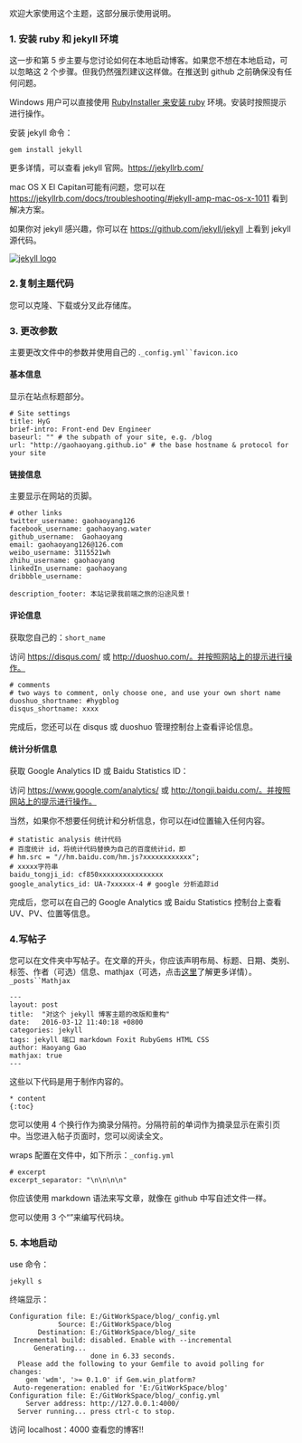欢迎大家使用这个主题，这部分展示使用说明。

### 1. 安装 ruby 和 jekyll 环境

这一步和第 5 步主要与您讨论如何在本地启动博客。如果您不想在本地启动，可以忽略这 2 个步骤。但我仍然强烈建议这样做。在推送到 github 之前确保没有任何问题。

Windows 用户可以直接使用 [RubyInstaller 来安装 ruby](http://rubyinstaller.org/) 环境。安装时按照提示进行操作。

安装 jekyll 命令：

```
gem install jekyll
```



更多详情，可以查看 jekyll 官网。https://jekyllrb.com/

mac OS X El Capitan可能有问题，您可以在 https://jekyllrb.com/docs/troubleshooting/#jekyll-amp-mac-os-x-1011 看到解决方案。

如果你对 jekyll 感兴趣，你可以在 https://github.com/jekyll/jekyll 上看到 jekyll 源代码。

[![jekyll logo](https://camo.githubusercontent.com/cad08cb1400c02e847ab9913b3f0eb9c15ed64cabb5c631e05c98a3e25a47e48/687474703a2f2f6a656b796c6c636e2e636f6d2f696d672f6c6f676f2d32782e706e67)](https://camo.githubusercontent.com/cad08cb1400c02e847ab9913b3f0eb9c15ed64cabb5c631e05c98a3e25a47e48/687474703a2f2f6a656b796c6c636e2e636f6d2f696d672f6c6f676f2d32782e706e67)

### 2.复制主题代码

您可以克隆、下载或分叉此存储库。

### 3. 更改参数

主要更改文件中的参数并使用自己的 .`_config.yml``favicon.ico`

#### 基本信息

显示在站点标题部分。

```
# Site settings
title: HyG
brief-intro: Front-end Dev Engineer
baseurl: "" # the subpath of your site, e.g. /blog
url: "http://gaohaoyang.github.io" # the base hostname & protocol for your site
```



#### 链接信息

主要显示在网站的页脚。

```
# other links
twitter_username: gaohaoyang126
facebook_username: gaohaoyang.water
github_username:  Gaohaoyang
email: gaohaoyang126@126.com
weibo_username: 3115521wh
zhihu_username: gaohaoyang
linkedIn_username: gaohaoyang
dribbble_username:

description_footer: 本站记录我前端之旅的沿途风景！
```



#### 评论信息

获取您自己的：`short_name`

访问 https://disqus.com/ 或 http://duoshuo.com/。并按照网站上的提示进行操作。

```
# comments
# two ways to comment, only choose one, and use your own short name
duoshuo_shortname: #hygblog
disqus_shortname: xxxx
```



完成后，您还可以在 disqus 或 duoshuo 管理控制台上查看评论信息。

#### 统计分析信息

获取 Google Analytics ID 或 Baidu Statistics ID：

访问 https://www.google.com/analytics/ 或 http://tongji.baidu.com/。并按照网站上的提示进行操作。

当然，如果你不想要任何统计和分析信息，你可以在id位置输入任何内容。

```
# statistic analysis 统计代码
# 百度统计 id，将统计代码替换为自己的百度统计id，即
# hm.src = "//hm.baidu.com/hm.js?xxxxxxxxxxxx";
# xxxxx字符串
baidu_tongji_id: cf850xxxxxxxxxxxxxxxx
google_analytics_id: UA-7xxxxxx-4 # google 分析追踪id
```



完成后，您可以在自己的 Google Analytics 或 Baidu Statistics 控制台上查看 UV、PV、位置等信息。

### 4.写帖子

您可以在文件夹中写帖子。在文章的开头，你应该声明布局、标题、日期、类别、标签、作者（可选）信息、mathjax（可选，点击[这里](https://www.mathjax.org/)了解更多详情）。`_posts``Mathjax`

```
---
layout: post
title:  "对这个 jekyll 博客主题的改版和重构"
date:   2016-03-12 11:40:18 +0800
categories: jekyll
tags: jekyll 端口 markdown Foxit RubyGems HTML CSS
author: Haoyang Gao
mathjax: true
---
```



这些以下代码是用于制作内容的。

```
* content
{:toc}
```



您可以使用 4 个换行作为摘录分隔符。分隔符前的单词作为摘录显示在索引页中。当您进入帖子页面时，您可以阅读全文。

wraps 配置在文件中，如下所示：`_config.yml`

```
# excerpt
excerpt_separator: "\n\n\n\n"
```



你应该使用 markdown 语法来写文章，就像在 github 中写自述文件一样。

您可以使用 3 个“”来编写代码块。

### 5. 本地启动

use 命令：

```
jekyll s
```



终端显示：

```
Configuration file: E:/GitWorkSpace/blog/_config.yml
            Source: E:/GitWorkSpace/blog
       Destination: E:/GitWorkSpace/blog/_site
 Incremental build: disabled. Enable with --incremental
      Generating...
                    done in 6.33 seconds.
  Please add the following to your Gemfile to avoid polling for changes:
    gem 'wdm', '>= 0.1.0' if Gem.win_platform?
 Auto-regeneration: enabled for 'E:/GitWorkSpace/blog'
Configuration file: E:/GitWorkSpace/blog/_config.yml
    Server address: http://127.0.0.1:4000/
  Server running... press ctrl-c to stop.
```



访问 localhost：4000 查看您的博客!!